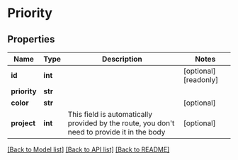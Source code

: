 # Priority

## Properties
Name | Type | Description | Notes
------------ | ------------- | ------------- | -------------
**id** | **int** |  | [optional] [readonly] 
**priority** | **str** |  | 
**color** | **str** |  | [optional] 
**project** | **int** | This field is automatically provided by the route, you don&#39;t need to provide it in the body | [optional] 

[[Back to Model list]](../README.md#documentation-for-models) [[Back to API list]](../README.md#documentation-for-api-endpoints) [[Back to README]](../README.md)



